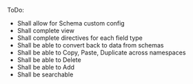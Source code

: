 ToDo:

- Shall allow for Schema custom config
- Shall complete view
- Shall complete directives for each field type
- Shall be able to convert back to data from schemas
- Shall be able to Copy, Paste, Duplicate across namespaces
- Shall be able to Delete
- Shall be able to Add
- Shall be searchable
